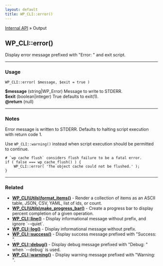 ```yaml
---
layout: default
title: WP_CLI::error()
---
```


<a href="/docs/internal-api/">Internal API</a> &raquo; Output

## WP_CLI::error()

Display error message prefixed with &quot;Error: &quot; and exit script.

***

### Usage

    WP_CLI::error( $message, $exit = true )

<div>
<strong>$message</strong> (string|WP_Error) Message to write to STDERR.<br />
<strong>$exit</strong> (boolean|integer) True defaults to exit(1).<br />
<strong>@return</strong> (null) <br /></p>
</div>


***

### Notes

Error message is written to STDERR. Defaults to halting script execution
with return code 1.

Use `WP_CLI::warning()` instead when script execution should be permitted
to continue.


    # `wp cache flush` considers flush failure to be a fatal error.
    if ( false === wp_cache_flush() ) {
        WP_CLI::error( 'The object cache could not be flushed.' );
    }
    



***

### Related

<ul>



<li><strong><a href="/docs/internal-api/wp-cli-utils-format-items/">WP_CLI\Utils\format_items()</a></strong> - Render a collection of items as an ASCII table, JSON, CSV, YAML, list of ids, or count.</li>


<li><strong><a href="/docs/internal-api/wp-cli-utils-make-progress-bar/">WP_CLI\Utils\make_progress_bar()</a></strong> - Create a progress bar to display percent completion of a given operation.</li>


<li><strong><a href="/docs/internal-api/wp-cli-line/">WP_CLI::line()</a></strong> - Display informational message without prefix, and ignore `--quiet`.</li>


<li><strong><a href="/docs/internal-api/wp-cli-log/">WP_CLI::log()</a></strong> - Display informational message without prefix.</li>


<li><strong><a href="/docs/internal-api/wp-cli-success/">WP_CLI::success()</a></strong> - Display success message prefixed with &quot;Success: &quot;.</li>


<li><strong><a href="/docs/internal-api/wp-cli-debug/">WP_CLI::debug()</a></strong> - Display debug message prefixed with &quot;Debug: &quot; when `--debug` is used.</li>


<li><strong><a href="/docs/internal-api/wp-cli-warning/">WP_CLI::warning()</a></strong> - Display warning message prefixed with &quot;Warning: &quot;.</li>



</ul>


